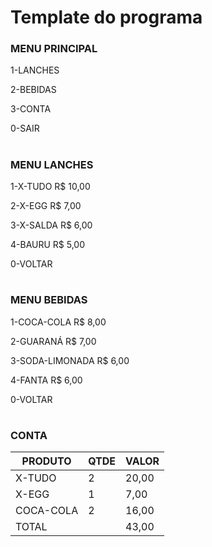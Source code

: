 # Template do programa

### MENU PRINCIPAL

1-LANCHES

2-BEBIDAS

3-CONTA

0-SAIR
#
### MENU LANCHES
1-X-TUDO R$ 10,00

2-X-EGG R$ 7,00

3-X-SALDA R$ 6,00

4-BAURU R$ 5,00

0-VOLTAR
#
### MENU BEBIDAS
1-COCA-COLA R$ 8,00

2-GUARANÁ R$ 7,00

3-SODA-LIMONADA R$ 6,00

4-FANTA R$ 6,00

0-VOLTAR
#
### CONTA

PRODUTO    | QTDE  | VALOR
-----------|-------|-------
X-TUDO     | 2     |  20,00
X-EGG      | 1     |   7,00
COCA-COLA  | 2     |  16,00
TOTAL      |        |  43,00

